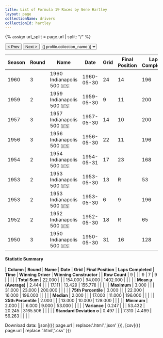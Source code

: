 ```yaml
---
title: List of Formula 1® Races by Gene Hartley
layout: page
collectionName: drivers
collectionId: hartley
---
```


{% assign url_split = page.url | split: "/" %}
<div id="collection-navigation">
<button onclick="selector.options[selector.selectedIndex-1].value && (window.location = selector.options[selector.selectedIndex-1].value);">&lt; Prev</button>
<button onclick="selector.options[selector.selectedIndex+1].value && (window.location = selector.options[selector.selectedIndex+1].value);">Next &gt;</button>
<select id="selector" onchange="this.options[this.selectedIndex].value && (window.location = this.options[this.selectedIndex].value);">
  {% for collectionId in site.data[page.collectionName].refs %}
    {% if collectionId == page.collectionId %}
      {% assign selected = "selected" %}
    {% else %}
      {% assign selected = "" %}
    {% endif %}
    {% assign profile = site.data[page.collectionName][collectionId].profile %}
    <option value="/f1/{{ page.collectionName }}/{{ collectionId }}/{{ url_split[4] }}" {{ selected }}>{{ profile.collection_name }}</option>
  {% endfor %}
</select>
</div>

| Season | Round | Name | Date | Grid | Final Position | Laps Completed | Time | Winning Driver | Winning Constructor |
|--|--|--|--|--|--|--|--|--|--|
| 1960 | 3 | 1960 Indianapolis 500 🇺🇸 | 1960-05-30 | 24 | 14 | 196 |   | Jim Rathmann 🇺🇸 | Watson 🇺🇸 |
| 1959 | 2 | 1959 Indianapolis 500 🇺🇸 | 1959-05-30 | 9 | 11 | 200 | +5:42.48 | Rodger Ward 🇺🇸 | Watson 🇺🇸 |
| 1957 | 3 | 1957 Indianapolis 500 🇺🇸 | 1957-05-30 | 14 | 10 | 200 | +7:10.12 | Sam Hanks 🇺🇸 | Epperly 🇺🇸 |
| 1956 | 3 | 1956 Indianapolis 500 🇺🇸 | 1956-05-30 | 22 | 11 | 196 |   | Pat Flaherty 🇺🇸 | Watson 🇺🇸 |
| 1954 | 2 | 1954 Indianapolis 500 🇺🇸 | 1954-05-31 | 17 | 23 | 168 |   | Bill Vukovich 🇺🇸 | Kurtis Kraft 🇺🇸 |
| 1953 | 2 | 1953 Indianapolis 500 🇺🇸 | 1953-05-30 | 13 | R | 53 |   | Bill Vukovich 🇺🇸 | Kurtis Kraft 🇺🇸 |
| 1953 | 2 | 1953 Indianapolis 500 🇺🇸 | 1953-05-30 | 6 | 9 | 196 |   | Bill Vukovich 🇺🇸 | Kurtis Kraft 🇺🇸 |
| 1952 | 2 | 1952 Indianapolis 500 🇺🇸 | 1952-05-30 | 18 | R | 65 |   | Troy Ruttman 🇺🇸 | Kuzma 🇺🇸 |
| 1950 | 3 | 1950 Indianapolis 500 🇺🇸 | 1950-05-30 | 31 | 16 | 128 |   | Johnnie Parsons 🇺🇸 | Kurtis Kraft 🇺🇸 |

#### Statistic Summary

| **Column** | **Round** | **Name** | **Date** | **Grid** | **Final Position** | **Laps Completed** | **Time** | **Winning Driver** | **Winning Constructor** |
| **Row Count** | 9 |  |  | 9 | 7 | 9 |  |  |  |
| **Total Sum** | 22.000 |  |  | 154.000 | 94.000 | 1402.000 |  |  |  |
| **Mean μ (Average)** | 2.444 |  |  | 17.111 | 13.429 | 155.778 |  |  |  |
| **Maximum** | 3.000 |  |  | 31.000 | 23.000 | 200.000 |  |  |  |
| **75th Percentile** | 3.000 |  |  | 22.000 | 16.000 | 196.000 |  |  |  |
| **Median** | 2.000 |  |  | 17.000 | 11.000 | 196.000 |  |  |  |
| **25th Percentile** | 2.000 |  |  | 13.000 | 10.000 | 128.000 |  |  |  |
| **Minimum** | 2.000 |  |  | 6.000 | 9.000 | 53.000 |  |  |  |
| **Variance** | 0.247 |  |  | 53.432 | 20.245 | 3165.506 |  |  |  |
| **Standard Deviation σ** | 0.497 |  |  | 7.310 | 4.499 | 56.263 |  |  |  |

Download data: [json]({{ page.url | replace:'.html','.json' }}), [csv]({{ page.url | replace:'.html','.csv' }})
